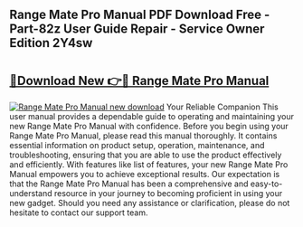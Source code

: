 ## Range Mate Pro Manual PDF Download Free - Part-82z User Guide Repair - Service Owner Edition 2Y4sw

# <h2><a href="http://cf12498.oget.top/?id=Range+Mate+Pro+Manual">🔗Download New 👉🔴 Range Mate Pro Manual</a></h2>

[![Range Mate Pro Manual new download](https://i.imgur.com/5g1atiW.png)](http://cf12498.oget.top/?id=Range+Mate+Pro+Manual)
Your Reliable Companion This user manual provides a dependable guide to operating and maintaining your new Range Mate Pro Manual with confidence. Before you begin using your Range Mate Pro Manual, please read this manual thoroughly. It contains essential information on product setup, operation, maintenance, and troubleshooting, ensuring that you are able to use the product effectively and efficiently. With features like list of features, your new Range Mate Pro Manual empowers you to achieve exceptional results. Our expectation is that the Range Mate Pro Manual has been a comprehensive and easy-to-understand resource in your journey to becoming proficient in using your new gadget. Should you need any assistance or clarification, please do not hesitate to contact our support team.
